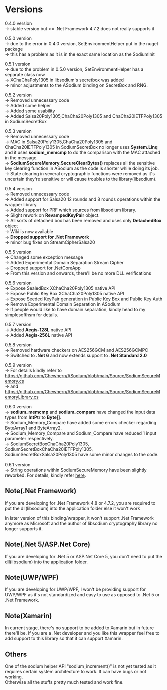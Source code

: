 # Versions
0.4.0 version \
-> stable version but >= .Net Framework 4.7.2 does not really supports it

0.5.0 version\
-> due to the error in 0.4.0 version, SetEnvironmentHelper put in the nuget package\
-> this has a problem as it is in the exact same location as the SodiumInit

0.5.1 version\
-> due to the problem in 0.5.0 version, SetEnvironmentHelper has a separate class now\
-> XChaChaPoly1305 in libsodium's secretbox was added\
-> minor adjustments to the ASodium binding on SecretBox and RNG. 

0.5.2 version\
-> Removed unnecessary code\
-> Added some helper\
-> Added some usability\
-> Added Salsa20Poly1305,ChaCha20Poly1305 and ChaCha20IETFPoly1305 in SodiumSecretBox

0.5.3 version\
-> Removed unnecessary code\
-> MAC in Salsa20Poly1305,ChaCha20Poly1305 and ChaCha20IETFPoly1305 in SodiumSecretBox no longer uses **System.Linq** \
and it uses **sodium_memcmp** to do the comparison with the MAC attached in the message.\
-> **SodiumSecureMemory.SecureClearBytes()** replaces all the sensitive key clearing function in ASodium as the code is shorter while doing its job.\
-> State clearing in several cryptographic functions were removed as it's uncertain they're sensitive or will cause troubles to the library(libsodium).

0.5.4 version\
-> Removed unnecessary code\
-> Added support for Salsa20 12 rounds and 8 rounds operations within the wrapper library.\
-> Added support for PRF which sources from libsodium library.\
-> Slight rework on **RevampedKeyPair** object.\
-> All sorts of detached box has been removed and uses only **DetachedBox** object\
-> Wiki is now available\
-> **Dropped support for .Net Framework**\
-> minor bug fixes on StreamCipherSalsa20

0.5.5 version\
-> Changed some exception message\
-> Added Experimental Domain Separation Stream Cipher\
-> Dropped support for .NetCoreApp\
-> From this version and onwards, there'll be no more DLL verifications

0.5.6 version\
-> Expose SealedBox XChaCha20Poly1305 native API\
-> Expose Public Key Box XChaCha20Poly1305 native API\
-> Expose Seeded KeyPair generation in Public Key Box and Public Key Auth\
-> Remove Experimental Domain Separation in ASodium\
-> If people would like to have domain separation, kindly head to my simplesofthsm for details.

0.5.7 version\
-> Added **Aegis-128L** native API\
-> Added **Aegis-256L** native API

0.5.8 version\
-> Removed hardware checkers on AES256GCM and AES256GCMPC\
-> Switched to **.Net 6** and now extends support to **.Net Standard 2.0**

0.5.9 version\
-> For details kindly refer to https://github.com/Chewhern/ASodium/blob/main/Source/SodiumSecureMemory.cs \
-> and https://github.com/Chewhern/ASodium/blob/main/Source/SodiumSecureMemoryLibrary.cs

0.6.0 version\
-> **sodium_memcmp** and **sodium_compare** have changed the input data types from **IntPtr** to **Byte[]**.\
-> Sodium_Memory_Compare have added some errors checker regarding ByteArray1 and ByteArray2.\
-> Sodium_Memory_Compare and Sodium_Compare have reduced 1 input parameter respectively.\
-> SodiumSecretBoxChaCha20Poly1305, SodiumSecretBoxChaCha20IETFPoly1305, SodiumSecretBoxSalsa20Poly1305 have some minor changes to the code.

0.6.1 version\
-> String operations within SodiumSecureMemory have been slightly reworked. For details, kindly refer [here](https://github.com/Chewhern/ASodium/blob/main/Source/SodiumSecureMemory.cs).

## Note(.Net Framework)
If you are developing for .Net Framework 4.8 or 4.7.2, you are required to put the dll(libsodium) into the application folder else it won't work

In later version of this binding/wrapper, it won't support .Net Framework anymore as Microsoft and the author of libsodium cryptography library no longer supports
it.

## Note(.Net 5/ASP.Net Core)
If you are developing for .Net 5 or ASP.Net Core 5, you don't need to put the dll(libsodium) into the application folder.

## Note(UWP/WPF)
If you are developing for UWP/WPF, I won't be providing support for UWP/WPF as it's not standardized and easy to use as opposed to .Net 5 or .Net Framework.

## Note(Xamarin)
In current stage, there's no support to be added to Xamarin but in future there'll be. If you are a .Net developer and you like this wrapper feel free to add support
to this library so that it can support Xamarin.

## Others
One of the sodium helper API "sodium_increment()" is not yet tested as it requires certain system architecture to work. It can have bugs or not working. \
Otherwise all the stuffs pretty much tested and work fine.
